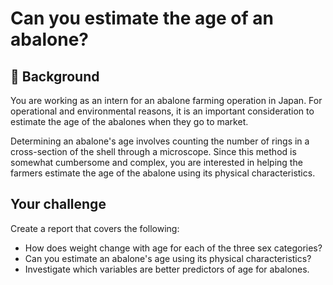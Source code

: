 # Can you estimate the age of an abalone?

## 📖 Background
You are working as an intern for an abalone farming operation in Japan. For operational and environmental reasons, it is an important consideration to estimate the age of the abalones when they go to market. 

Determining an abalone's age involves counting the number of rings in a cross-section of the shell through a microscope. Since this method is somewhat cumbersome and complex, you are interested in helping the farmers estimate the age of the abalone using its physical characteristics.

## Your challenge

Create a report that covers the following:

* How does weight change with age for each of the three sex categories?
* Can you estimate an abalone's age using its physical characteristics?
* Investigate which variables are better predictors of age for abalones.
